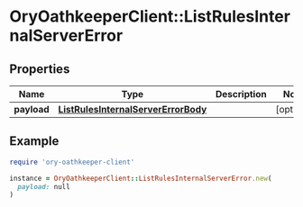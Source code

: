 # OryOathkeeperClient::ListRulesInternalServerError

## Properties

| Name | Type | Description | Notes |
| ---- | ---- | ----------- | ----- |
| **payload** | [**ListRulesInternalServerErrorBody**](ListRulesInternalServerErrorBody.md) |  | [optional] |

## Example

```ruby
require 'ory-oathkeeper-client'

instance = OryOathkeeperClient::ListRulesInternalServerError.new(
  payload: null
)
```

